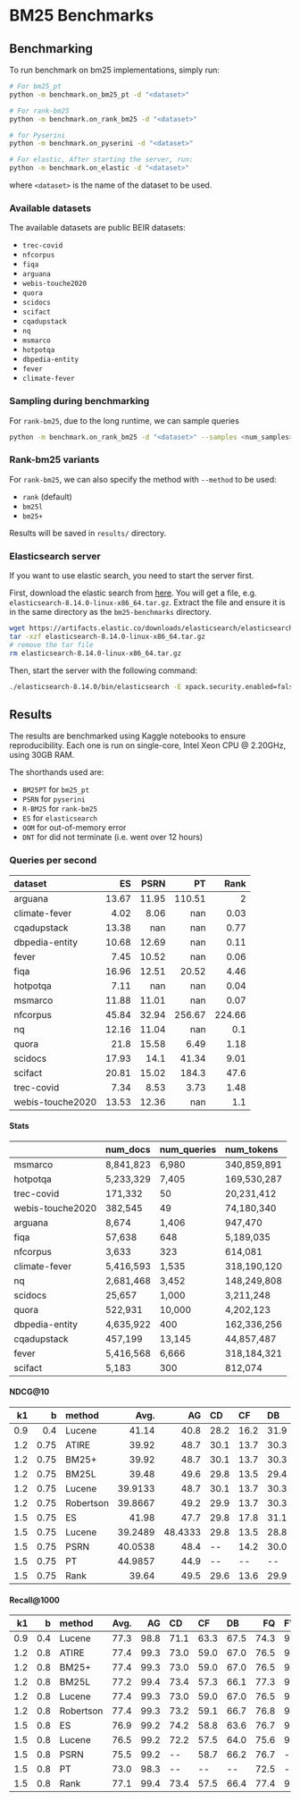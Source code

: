 # BM25 Benchmarks

## Benchmarking

To run benchmark on bm25 implementations, simply run:

```bash
# For bm25_pt
python -m benchmark.on_bm25_pt -d "<dataset>"

# For rank-bm25
python -m benchmark.on_rank_bm25 -d "<dataset>"

# for Pyserini
python -m benchmark.on_pyserini -d "<dataset>"

# For elastic, After starting the server, run:
python -m benchmark.on_elastic -d "<dataset>"
```

where `<dataset>` is the name of the dataset to be used. 


### Available datasets

The available datasets are public BEIR datasets:
- `trec-covid`
- `nfcorpus`
- `fiqa`
- `arguana`
- `webis-touche2020`
- `quora`
- `scidocs`
- `scifact`
- `cqadupstack`
- `nq`
- `msmarco`
- `hotpotqa`
- `dbpedia-entity`
- `fever`
- `climate-fever`

### Sampling during benchmarking

For `rank-bm25`, due to the long runtime, we can sample queries
```bash
python -m benchmark.on_rank_bm25 -d "<dataset>" --samples <num_samples>
```

### Rank-bm25 variants

For `rank-bm25`, we can also specify the method with `--method` to be used:
- `rank` (default)
- `bm25l`
- `bm25+`

Results will be saved in `results/` directory.

### Elasticsearch server

If you want to use elastic search, you need to start the server first. 

First, download the elastic search from [here](https://www.elastic.co/downloads/past-releases/elasticsearch-8-14-0). You will get a file, e.g. `elasticsearch-8.14.0-linux-x86_64.tar.gz`. Extract the file and ensure it is in the same directory as the `bm25-benchmarks` directory.

```bash
wget https://artifacts.elastic.co/downloads/elasticsearch/elasticsearch-8.14.0-linux-x86_64.tar.gz
tar -xzf elasticsearch-8.14.0-linux-x86_64.tar.gz
# remove the tar file
rm elasticsearch-8.14.0-linux-x86_64.tar.gz
```

Then, start the server with the following command:

```bash
./elasticsearch-8.14.0/bin/elasticsearch -E xpack.security.enabled=false -E thread_pool.search.size=1 -E thread_pool.write.size=1
```

## Results

The results are benchmarked using Kaggle notebooks to ensure reproducibility. Each one is run on single-core, Intel Xeon CPU @ 2.20GHz, using 30GB RAM.

The shorthands used are:
- `BM25PT` for `bm25_pt`
- `PSRN` for `pyserini`
- `R-BM25` for `rank-bm25`
- `ES` for `elasticsearch`
- `OOM` for out-of-memory error
- `DNT` for did not terminate (i.e. went over 12 hours)

### Queries per second

| dataset          |    ES |   PSRN |     PT |   Rank |
|:-----------------|------:|-------:|-------:|-------:|
| arguana          | 13.67 |  11.95 | 110.51 |   2    |
| climate-fever    |  4.02 |   8.06 | nan    |   0.03 |
| cqadupstack      | 13.38 | nan    | nan    |   0.77 |
| dbpedia-entity   | 10.68 |  12.69 | nan    |   0.11 |
| fever            |  7.45 |  10.52 | nan    |   0.06 |
| fiqa             | 16.96 |  12.51 |  20.52 |   4.46 |
| hotpotqa         |  7.11 | nan    | nan    |   0.04 |
| msmarco          | 11.88 |  11.01 | nan    |   0.07 |
| nfcorpus         | 45.84 |  32.94 | 256.67 | 224.66 |
| nq               | 12.16 |  11.04 | nan    |   0.1  |
| quora            | 21.8  |  15.58 |   6.49 |   1.18 |
| scidocs          | 17.93 |  14.1  |  41.34 |   9.01 |
| scifact          | 20.81 |  15.02 | 184.3  |  47.6  |
| trec-covid       |  7.34 |   8.53 |   3.73 |   1.48 |
| webis-touche2020 | 13.53 |  12.36 | nan    |   1.1  |

#### Stats

|                  | num_docs   | num_queries   | num_tokens   |
|:-----------------|:-----------|:--------------|:-------------|
| msmarco          | 8,841,823  | 6,980         | 340,859,891  |
| hotpotqa         | 5,233,329  | 7,405         | 169,530,287  |
| trec-covid       | 171,332    | 50            | 20,231,412   |
| webis-touche2020 | 382,545    | 49            | 74,180,340   |
| arguana          | 8,674      | 1,406         | 947,470      |
| fiqa             | 57,638     | 648           | 5,189,035    |
| nfcorpus         | 3,633      | 323           | 614,081      |
| climate-fever    | 5,416,593  | 1,535         | 318,190,120  |
| nq               | 2,681,468  | 3,452         | 148,249,808  |
| scidocs          | 25,657     | 1,000         | 3,211,248    |
| quora            | 522,931    | 10,000        | 4,202,123    |
| dbpedia-entity   | 4,635,922  | 400           | 162,336,256  |
| cqadupstack      | 457,199    | 13,145        | 44,857,487   |
| fever            | 5,416,568  | 6,666         | 318,184,321  |
| scifact          | 5,183      | 300           | 812,074      |

#### NDCG@10
|   k1 |    b | method    |    Avg. |      AG | CD                 | CF                 | DB   |   FQ | FV                 | HP   | MS                 |      NF | NQ   |   QR |   SD |   SF |      TC | WT   |
|-----:|-----:|:----------|--------:|--------:|:-------------------|:-------------------|:-----|-----:|:-------------------|:-----|:-------------------|--------:|:-----|-----:|-----:|-----:|--------:|:-----|
|  0.9 | 0.4  | Lucene    | 41.14   | 40.8    | 28.2               | 16.2               | 31.9 | 23.8 | 63.8               | 62.9 | 22.8               | 31.8    | 30.5 | 78.7 | 15   | 67.6 | 58.9    | 44.2 |
|  1.2 | 0.75 | ATIRE     | 39.92   | 48.7    | 30.1               | 13.7               | 30.3 | 25.3 | 50.3               | 58.5 | 22.6               | 31.8    | 29.1 | 80.5 | 15.6 | 68.1 | 61      | 33.2 |
|  1.2 | 0.75 | BM25+     | 39.92   | 48.7    | 30.1               | 13.7               | 30.3 | 25.3 | 50.3               | 58.5 | 22.6               | 31.8    | 29.1 | 80.5 | 15.6 | 68.1 | 61      | 33.2 |
|  1.2 | 0.75 | BM25L     | 39.48   | 49.6    | 29.8               | 13.5               | 29.4 | 25   | 46.6               | 55.9 | 21.4               | 32.2    | 28.1 | 80.3 | 15.8 | 68.7 | 62.9    | 33.0 |
|  1.2 | 0.75 | Lucene    | 39.9133 | 48.7    | 30.1               | 13.7               | 30.3 | 25.3 | 50.3               | 58.5 | 22.6               | 31.8    | 29.1 | 80.5 | 15.6 | 68   | 61      | 33.2 |
|  1.2 | 0.75 | Robertson | 39.8667 | 49.2    | 29.9               | 13.7               | 30.3 | 25.4 | 50.3               | 58.5 | 22.6               | 31.9    | 29.2 | 80.4 | 15.5 | 68.3 | 59      | 33.8 |
|  1.5 | 0.75 | ES        | 41.98   | 47.7    | 29.8               | 17.8               | 31.1 | 25.3 | 62.0               | 58.6 | 22.1               | 34.4    | 31.6 | 80.6 | 16.3 | 69   | 68      | 35.4 |
|  1.5 | 0.75 | Lucene    | 39.2489 | 48.4333 | 29.8 | 13.5 | 28.8 | 24.5 | 48.3 | 56.9 | 21.6 | 31.5667 | 28.3 | 78.3 | 15.6 | 67.8 | 61.1333 | 34.1 |
|  1.5 | 0.75 | PSRN      | 40.0538 | 48.4    | --                 | 14.2               | 30.0 | 25.3 | --                 | 57.6 | 22.1               | 32.6    | 28.6 | 80.6 | 15.6 | 68.8 | 63.4    | 33.5 |
|  1.5 | 0.75 | PT        | 44.9857 | 44.9    | --                 | --                 | --   | 22.5 | --                 | --   | --                 | 31.9    | --   | 75.1 | 14.7 | 67.8 | 58      | --   |
|  1.5 | 0.75 | Rank      | 39.64   | 49.5    | 29.6               | 13.6               | 29.9 | 25.3 | 49.3               | 58.1 | 21.1               | 32.1    | 28.5 | 80.3 | 15.8 | 68.5 | 60.1    | 32.9 |

#### Recall@1000

|   k1 |   b | method    |   Avg. |   AG | CD                | CF                | DB   |   FQ | FV                | HP                | MS                |   NF | NQ                |   QR |   SD |   SF |   TC | WT   |
|-----:|----:|:----------|-------:|-----:|:------------------|:------------------|:-----|-----:|:------------------|:------------------|:------------------|-----:|:------------------|-----:|-----:|-----:|-----:|:-----|
|  0.9 | 0.4 | Lucene    |   77.3 | 98.8 | 71.1              | 63.3              | 67.5 | 74.3 | 95.7              | 88.0              | 85.3              | 47.7 | 89.6              | 99.5 | 56.5 | 97.0 | 39.2 | 86.0 |
|  1.2 | 0.8 | ATIRE     |   77.4 | 99.3 | 73.0              | 59.0              | 67.0 | 76.5 | 94.2              | 86.8              | 85.7              | 47.8 | 89.8              | 99.5 | 57.3 | 97.0 | 40.3 | 87.2 |
|  1.2 | 0.8 | BM25+     |   77.4 | 99.3 | 73.0              | 59.0              | 67.0 | 76.5 | 94.2              | 86.8              | 85.7              | 47.8 | 89.8              | 99.5 | 57.3 | 97.0 | 40.3 | 87.2 |
|  1.2 | 0.8 | BM25L     |   77.2 | 99.4 | 73.4              | 57.3              | 66.1 | 77.3 | 93.7              | 85.7              | 85.0              | 47.7 | 89.3              | 99.5 | 57.7 | 97.0 | 40.8 | 87.5 |
|  1.2 | 0.8 | Lucene    |   77.4 | 99.3 | 73.0              | 59.0              | 67.0 | 76.5 | 94.2              | 86.8              | 85.6              | 47.8 | 89.8              | 99.5 | 57.3 | 97.0 | 40.3 | 87.2 |
|  1.2 | 0.8 | Robertson |   77.4 | 99.3 | 73.2              | 59.1              | 66.7 | 76.8 | 94.2              | 86.8              | 85.9              | 47.5 | 89.8              | 99.5 | 57.3 | 96.7 | 40.2 | 87.4 |
|  1.5 | 0.8 | ES        |   76.9 | 99.2 | 74.2              | 58.8              | 63.6 | 76.7 | 95.9              | 85.2              | 85.1              | 39.0 | 90.8              | 99.6 | 57.9 | 98.0 | 41.3 | 88.0 |
|  1.5 | 0.8 | Lucene    |   76.5 | 99.2 | 72.2 | 57.5 | 64.0 | 75.6 | 93.9 | 86.0 | 83.87 | 47.3 | 89.0 | 99.3 | 57.1 | 96.6 | 39.1 | 86.8 |
|  1.5 | 0.8 | PSRN      |   75.5 | 99.2 | --                | 58.7              | 66.2 | 76.7 | --                | 86.4              | 85.1              | 37.1 | 89.4              | 99.6 | 57.4 | 97.7 | 41.1 | 87.2 |
|  1.5 | 0.8 | PT        |   73.0 | 98.3 | --                | --                | --   | 72.5 | --                | --                | --                | 51.0 | --                | 98.9 | 56.0 | 97.8 | 36.3 | --   |
|  1.5 | 0.8 | Rank      |   77.1 | 99.4 | 73.4              | 57.5              | 66.4 | 77.4 | 93.6              | 87.7              | 82.6              | 47.6 | 89.5              | 99.5 | 57.4 | 96.7 | 40.5 | 87.5 |
